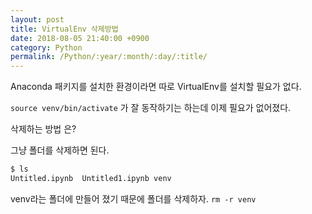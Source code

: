 ```yaml
---
layout: post
title: VirtualEnv 삭제방법
date: 2018-08-05 21:40:00 +0900
category: Python
permalink: /Python/:year/:month/:day/:title/
---
```


Anaconda 패키지를 설치한 환경이라면 따로 VirtualEnv를 설치할 필요가 없다.

`source venv/bin/activate` 가 잘 동작하기는 하는데 이제 필요가 없어졌다.

삭제하는 방법 은?

그냥 폴더를 삭제하면 된다.

```bash
$ ls
Untitled.ipynb  Untitled1.ipynb venv
```

venv라는 폴더에 만들어 졌기 때문에 폴더를 삭제하자.
`rm -r venv`
